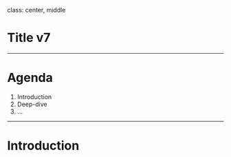 class: center, middle
# Title v7

---

# Agenda

1. Introduction
2. Deep-dive
3. ...

---

# Introduction
